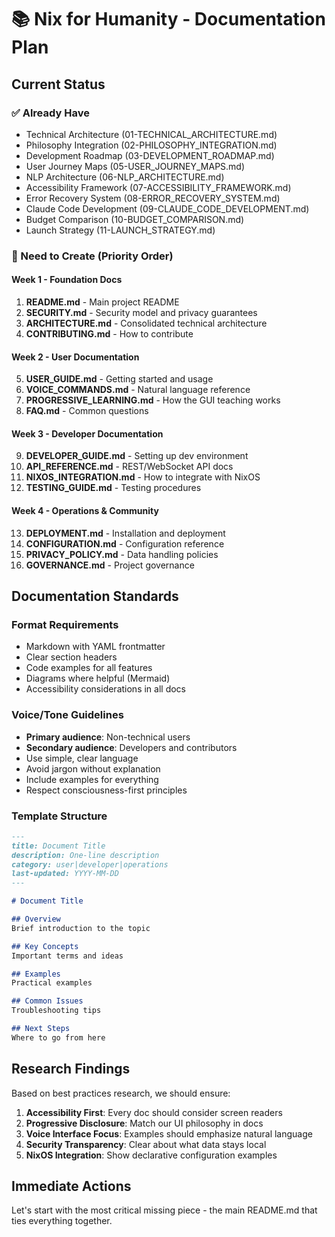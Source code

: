 # 📚 Nix for Humanity - Documentation Plan

## Current Status

### ✅ Already Have
- Technical Architecture (01-TECHNICAL_ARCHITECTURE.md)
- Philosophy Integration (02-PHILOSOPHY_INTEGRATION.md)
- Development Roadmap (03-DEVELOPMENT_ROADMAP.md)
- User Journey Maps (05-USER_JOURNEY_MAPS.md)
- NLP Architecture (06-NLP_ARCHITECTURE.md)
- Accessibility Framework (07-ACCESSIBILITY_FRAMEWORK.md)
- Error Recovery System (08-ERROR_RECOVERY_SYSTEM.md)
- Claude Code Development (09-CLAUDE_CODE_DEVELOPMENT.md)
- Budget Comparison (10-BUDGET_COMPARISON.md)
- Launch Strategy (11-LAUNCH_STRATEGY.md)

### 🚧 Need to Create (Priority Order)

#### Week 1 - Foundation Docs
1. **README.md** - Main project README
2. **SECURITY.md** - Security model and privacy guarantees
3. **ARCHITECTURE.md** - Consolidated technical architecture
4. **CONTRIBUTING.md** - How to contribute

#### Week 2 - User Documentation
5. **USER_GUIDE.md** - Getting started and usage
6. **VOICE_COMMANDS.md** - Natural language reference
7. **PROGRESSIVE_LEARNING.md** - How the GUI teaching works
8. **FAQ.md** - Common questions

#### Week 3 - Developer Documentation
9. **DEVELOPER_GUIDE.md** - Setting up dev environment
10. **API_REFERENCE.md** - REST/WebSocket API docs
11. **NIXOS_INTEGRATION.md** - How to integrate with NixOS
12. **TESTING_GUIDE.md** - Testing procedures

#### Week 4 - Operations & Community
13. **DEPLOYMENT.md** - Installation and deployment
14. **CONFIGURATION.md** - Configuration reference
15. **PRIVACY_POLICY.md** - Data handling policies
16. **GOVERNANCE.md** - Project governance

## Documentation Standards

### Format Requirements
- Markdown with YAML frontmatter
- Clear section headers
- Code examples for all features
- Diagrams where helpful (Mermaid)
- Accessibility considerations in all docs

### Voice/Tone Guidelines
- **Primary audience**: Non-technical users
- **Secondary audience**: Developers and contributors
- Use simple, clear language
- Avoid jargon without explanation
- Include examples for everything
- Respect consciousness-first principles

### Template Structure
```markdown
---
title: Document Title
description: One-line description
category: user|developer|operations
last-updated: YYYY-MM-DD
---

# Document Title

## Overview
Brief introduction to the topic

## Key Concepts
Important terms and ideas

## Examples
Practical examples

## Common Issues
Troubleshooting tips

## Next Steps
Where to go from here
```

## Research Findings

Based on best practices research, we should ensure:

1. **Accessibility First**: Every doc should consider screen readers
2. **Progressive Disclosure**: Match our UI philosophy in docs
3. **Voice Interface Focus**: Examples should emphasize natural language
4. **Security Transparency**: Clear about what data stays local
5. **NixOS Integration**: Show declarative configuration examples

## Immediate Actions

Let's start with the most critical missing piece - the main README.md that ties everything together.